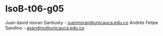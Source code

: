 # lsoB-t06-g05
Juan david moran Santiusty - juanmoran@unicauca.edu.co
Andrés Felipe Sandino - asandino@unicauca.edu.co
